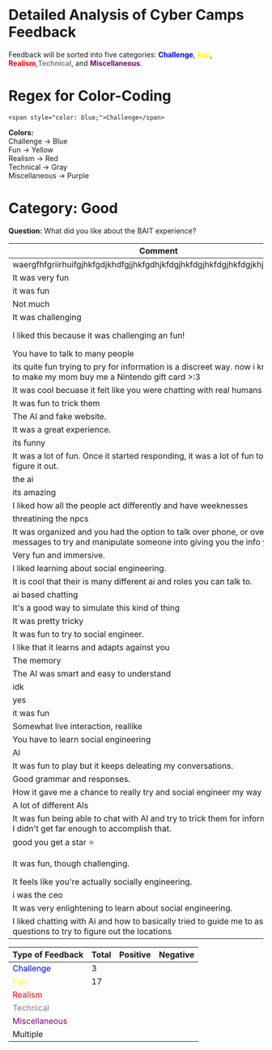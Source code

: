 # Detailed Analysis of Cyber Camps Feedback 

Feedback will be sorted into five categories: **<span style="color: blue;">Challenge</span>**, **<span style="color: yellow;">Fun</span>**, **<span style="color: red;">Realism</span>**,**<span style="color: gray;">Technical</span>**, and **<span style="color: purple;">Miscellaneous</span>**. 

# Regex for Color-Coding
```
<span style="color: blue;">Challenge</span>
```

**Colors:**<br>
Challenge -> Blue <br>
Fun -> Yellow<br>
Realism -> Red<br>
Technical -> Gray<br>
Miscellaneous -> Purple<br>

# Category: Good 
**Question:** What did you like about the BAIT experience?

|Comment|Categories|
|---|---|
|waergfhfgriirhuifgjhkfgdjkhdfgjjhkfgdhjkfdgjhkfdgjhkfdgjhkfdgjkhjkfgdjhkfgd| <span style="color: purple;">Miscellaneous</span> |
|It was very fun|<span style="color: yellow;">Fun</span>|
|it was fun|<span style="color: yellow;">Fun</span> |
|Not much|<span style="color: purple;">Miscellaneous</span>|
|It was challenging|<span style="color: blue;">Challenge</span>|
|I liked this because it was challenging an fun!|<span style="color: blue;">Challenge</span>, <span style="color: yellow;">Fun</span>|
|You have to talk to many people|<span style="color: red;">Realism</span>|
|its quite fun trying to pry for information is a discreet way. now i know how to make my mom buy me a Nintendo gift card >:3|<span style="color: yellow;">Fun</span>, <span style="color: red;">Realism</span>|
|It was cool becuase it felt like you were chatting with real humans|<span style="color: red;">Realism</span>|
|It was fun to trick them|<span style="color: yellow;">Fun</span>|
|The AI and fake website.|<span style="color: red;">Realism</span>|
|It was  a great experience.|<span style="color: yellow;">Fun</span>|
|its funny|<span style="color: yellow;">Fun</span>|
|It was a lot of fun. Once it started responding, it was a lot of fun to finally figure it out.|<span style="color: yellow;">Fun</span>|
|the ai|<span style="color: red;">Realism</span>|
|its amazing|<span style="color: yellow;">Fun</span>|
|I liked how all the people act differently and have weeknesses|<span style="color: red;">Realism</span>|
|threatining the npcs|<span style="color: red;">Realism</span>|
|It was organized and you had the option to talk over phone, or over messages to try and manipulate someone into giving you the info you want.|<span style="color: gray;">Technical</span>|
|Very fun and immersive.|<span style="color: yellow;">Fun</span>|
|I liked learning about social engineering.|<span style="color: purple;">Miscellaneous</span>|
|It is cool that their is many different ai and roles you can talk to.|<span style="color: gray;">Technical</span>|
|ai based chatting|<span style="color: gray;">Technical</span>|
|It's a good way to simulate this kind of thing|<span style="color: gray;">Technical</span>|
|It was pretty tricky|<span style="color: red;">Realism</span>|
|It was fun to try to social engineer.|<span style="color: yellow;">Fun</span>|
|I like that it learns and adapts against you|<span style="color: yellow;">Fun</span>|
|The memory|<span style="color: gray;">Technical</span>|
|The AI was smart and easy to understand|<span style="color: gray;">Technical</span>|
|idk|<span style="color: purple;">Miscellaneous</span>|
|yes|<span style="color: yellow;">Fun</span>|
|it was fun|<span style="color: yellow;">Fun</span>|
|Somewhat live interaction, reallike|<span style="color: red;">Realism</span>|
|You have to learn social engineering|<span style="color: purple;">Miscellaneous</span>|
|AI|<span style="color: gray;">Technical</span>|
|It was fun to play but it keeps deleating my conversations.|<span style="color: gray;">Technical</span>|
|Good grammar and responses.|<span style="color: yellow;">Fun</span>|
|How it gave me a chance to really try and social engineer my way through.|<span style="color: red;">Realism</span>|
|A lot of different AIs|<span style="color: gray;">Technical</span>|
|It was fun being able to chat with AI and try to trick them for information, but I didn't get far enough to accomplish that.|<span style="color: yellow;">Fun</span>|
|good you get a star ⭐|<span style="color: purple;">Miscellaneous</span>|
|It was fun, though challenging.|<span style="color: blue;">Challenge</span>, <span style="color: yellow;">Fun</span>|
|It feels like you're actually socially engineering.|<span style="color: red;">Realism</span>|
|i was the ceo|<span style="color: purple;">Miscellaneous</span>|
|It was very enlightening to learn about social engineering.|<span style="color: purple;">Miscellaneous</span>|
|I liked chatting with Ai and how to basically tried to guide me to ask questions to try to figure out the locations|<span style="color: gray;">Technical</span>|

|Type of Feedback|Total|Positive|Negative|
|---|---|---|---|
|<span style="color: blue;">Challenge</span>|3|
|<span style="color: yellow;">Fun</span>|17|
|<span style="color: red;">Realism</span>||
|<span style="color: gray;">Technical</span>||
|<span style="color: purple;">Miscellaneous</span>||
|Multiple||